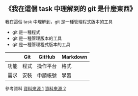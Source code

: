 ﻿《我在這個 task 中理解到的 git 是什麼東西》
-------------------------------------------

我在這個 task 中理解到，git 是一種管理程式版本的工具

+ git 是一種程式
+ git 是一種管理版本的工具
+ git 是一種管理程式版本的工具


|       |  Git   |  GitHub  |  Markdown
|-------|--------|----------|------------
|功能   |程式    |操作平台  |格式
|需求   |安裝    |申請帳號  |學習


參考資料
[資料來源 1][r1]
[資料來源 2][r2]


[r1]: https://www.rs-online.com/designspark/github-nvidia-cn 
	"Github 基本使用教學"
[r2]: https://blog.fntsr.tw/articles/726/
	"Markdown 表格語法原則"

